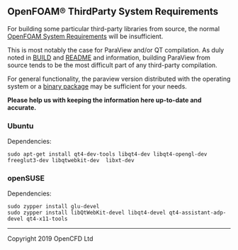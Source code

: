 ## OpenFOAM&reg; ThirdParty System Requirements

For building some particular third-party libraries from source,
the normal [OpenFOAM System Requirements][link openfoam-require]
will be insufficient.

This is most notably the case for ParaView and/or QT compilation.
As duly noted in [BUILD][link third-build] and [README][link third-readme] and information,
building ParaView from source tends to be the most difficult part of
any third-party compilation.

For general functionality, the paraview version distributed with
the operating system or a [binary package][download ParaView]
may be sufficient for your needs.


**Please help us with keeping the information here up-to-date and accurate.**

### Ubuntu

Dependencies:
```
sudo apt-get install qt4-dev-tools libqt4-dev libqt4-opengl-dev freeglut3-dev libqtwebkit-dev  libxt-dev
```

### openSUSE

Dependencies:

```
sudo zypper install glu-devel
sudo zypper install libQtWebKit-devel libqt4-devel qt4-assistant-adp-devel qt4-x11-tools
```

<!-- Quick links -->

[download ParaView]: https://www.paraview.org/download/


<!-- OpenFOAM -->

[link openfoam-readme]: https://develop.openfoam.com/Development/openfoam/blob/develop/README.md
[link openfoam-config]: https://develop.openfoam.com/Development/openfoam/blob/develop/doc/Config.md
[link openfoam-build]: https://develop.openfoam.com/Development/openfoam/blob/develop/doc/Build.md
[link openfoam-require]: https://develop.openfoam.com/Development/openfoam/blob/develop/doc/Requirements.md
[link third-readme]: https://develop.openfoam.com/Development/ThirdParty-common/blob/develop/README.md
[link third-build]: https://develop.openfoam.com/Development/ThirdParty-common/blob/develop/BUILD.md
[link third-require]: https://develop.openfoam.com/Development/ThirdParty-common/blob/develop/Requirements.md

---
Copyright 2019 OpenCFD Ltd
